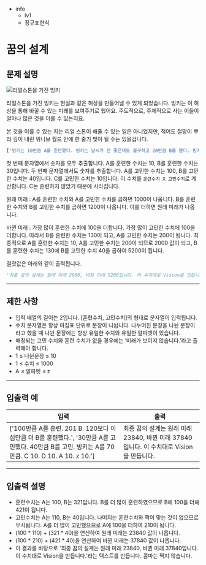 - info
    - lv1
    - 정규표현식

# 꿈의 설계

## 문제 설명

![리얼스톤을 가진 빙키](./4_1.jpeg)

리얼스톤을 가진 빙키는 현실과 같은 허상을 만들어낼 수 있게 되었습니다. 빙키는 이 허상을 통해 바꿀 수 있는 미래를 보여주기로 했어요. 주도적으로, 주체적으로 사는 이들이 얼마나 많은 것을 이룰 수 있는지요.

본 것을 이룰 수 있는 지는 리얼 스톤이 해줄 수 있는 일은 아니었지만, 적어도 절망이 뿌리 깊이 내린 위니브 월드 안에 한 줄기 빛이 될 수는 있을겁니다.

```py
['빙키는 10만큼 A를 훈련했다. 빙키는 날씨가 안 좋은데도 불구하고 20만큼 B를 했다. 빙키는 비가 내리는 가운데서도 10만큼 B를 훈련했다.', '빙키는 A를 30만큼 고민했다. 40만큼 B를 고민했다. 빙키는 A를 70만큼 참 오랜 시간 고민했다. 빙키는 놀랍게도 C를 10만큼 고민했다.']
```

첫 번째 문자열에서 숫자를 모두 추출합니다. A를 훈련한 수치는 10, B를 훈련한 수치는 30입니다. 두 번째 문자열에서도 숫자를 추출합니다. A를 고민한 수치는 100, B를 고민한 수치는 40입니다. C를 고민한 수치는 10입니다. 이 수치를 `훈련수치 X 고민수치`로 계산합니다. C는 훈련하지 않았기 때문에 사라집니다.


원래 미래 : A를 훈련한 수치와 A를 고민한 수치를 곱하면 1000이 나옵니다. B를 훈련한 수치와 B를 고민한 수치를 곱하면 1200이 나옵니다. 이를 더하면 원래 미래가 나옵니다.


바뀐 미래 : 가장 많이 훈련한 수치에 100을 더합니다. 가장 많이 고민한 수치에 100을 더합니다. 따라서 B를 훈련한 수치는 130이 되고, A를 고민한 수치는 200이 됩니다. 최종적으로 A를 훈련한 수치는 10, A를 고민한 수치는 200이 되므로 2000 값이 되고, B를 훈련한 수치는 130에 B를 고민한 수치 40을 곱하여 5200이 됩니다.

결괏값은 아래와 같이 출력됩니다.

```py
'최종 꿈의 설계는 원래 미래 2000, 바뀐 미래 5200입니다. 이 수치대로 Vision을 만듭니다.'
```

---

## 제한 사항

- 입력 배열의 길이는 2입니다. [훈련수치, 고민수치]의 형태로 문자열이 입력됩니다.
- 수치 문자열은 항상 마침표 단위로 문장이 나뉩니다. 나누어진 문장을 나뉜 문장이라고 했을 때 나뉜 문장에는 항상 유일한 수치와 유일한 알파벳이 있습니다.
- 매칭되는 고민 수치와 훈련 수치가 없을 경우에는 ‘미래가 보이지 않습니다.’라고 출력해야 합니다.
- 1 ≤ 나뉜문장  ≤ 10
- 1 ≤ 수치 ≤ 1000
- A ≤ 알파벳 ≤ z

---

## 입출력 예

| 입력                                  | 출력  |
| ---------------------------------------- | ------- |
| ['100만큼 A를 훈련. 201 B.  120보다 이십만큼 더 B를 훈련했다.', '30만큼 A를 고민했다. 40만큼 B를 고민. 빙키는 A를 70만큼. C 10. D 10. A 10. z 10.'] | 최종 꿈의 설계는 원래 미래 23840, 바뀐 미래 37840입니다. 이 수치대로 Vision을 만듭니다. |

---

## 입출력 설명

- 훈련수치는 A는 100, B는 321입니다. B를 더 많이 훈련하였으므로 B에 100을 더해 421이 됩니다.
- 고민수치는 A는 110, B는 40입니다. 나머지는 훈련수치와 짝이 맞는 것이 없으므로 무시됩니다. A를 더 많이 고민했으므로 A에 100을 더하여 210이 됩니다.
- (100 * 110) + (321 * 40)을 연산하여 원래 미래는 23840 값이 나옵니다.
- (100 * 210) + (421 * 40)을 연산하여 바뀐 미래는 37840 값이 나옵니다.
- 이 결과를 바탕으로 '최종 꿈의 설계는 원래 미래 23840, 바뀐 미래 37840입니다. 이 수치대로 Vision을 만듭니다.'라는 텍스트를 만듭니다. 콤마는 찍지 않습니다.